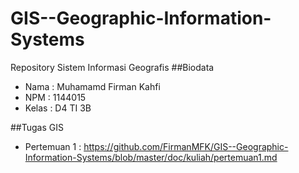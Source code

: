 # GIS--Geographic-Information-Systems
Repository Sistem Informasi Geografis
##Biodata
* Nama : Muhamamd Firman Kahfi
* NPM : 1144015
* Kelas : D4 TI 3B


##Tugas GIS
* Pertemuan 1 : https://github.com/FirmanMFK/GIS--Geographic-Information-Systems/blob/master/doc/kuliah/pertemuan1.md
